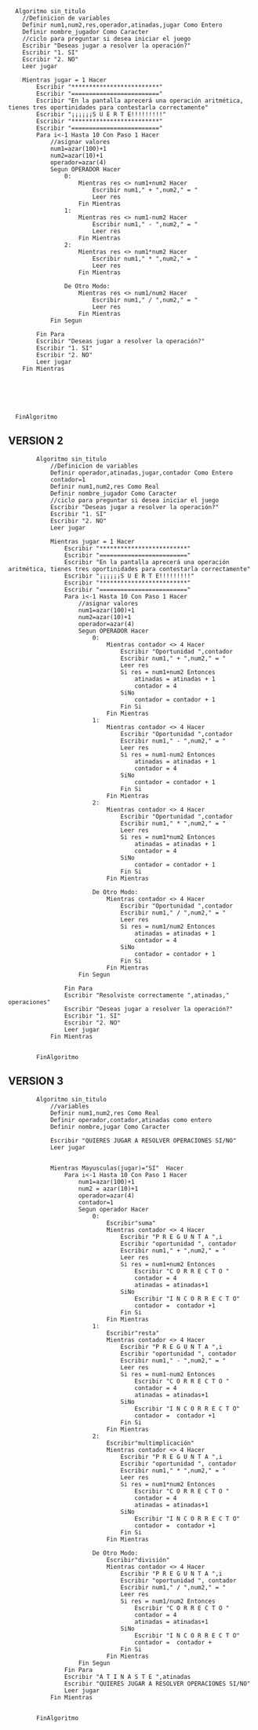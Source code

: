       Algoritmo sin_titulo
      	//Definicion de variables
      	Definir num1,num2,res,operador,atinadas,jugar Como Entero
      	Definir nombre_jugador Como Caracter
      	//ciclo para preguntar si desea iniciar el juego
      	Escribir "Deseas jugar a resolver la operación?"
      	Escribir "1. SI"
      	Escribir "2. NO"
      	Leer jugar
      	
      	Mientras jugar = 1 Hacer
      		Escribir "*************************"
      		Escribir "========================="
      		Escribir "En la pantalla aprecerá una operación aritmética, tienes tres oportinidades para contestarla correctamente"
      		Escribir "¡¡¡¡¡¡S U E R T E!!!!!!!!!"
      		Escribir "*************************"
      		Escribir "========================="
      		Para i<-1 Hasta 10 Con Paso 1 Hacer
      			//asignar valores
      			num1=azar(100)+1
      			num2=azar(10)+1
      			operador=azar(4)
      			Segun OPERADOR Hacer
      				0:
      					Mientras res <> num1+num2 Hacer
      						Escribir num1," + ",num2," = "
      						Leer res
      					Fin Mientras
      				1:
      					Mientras res <> num1-num2 Hacer
      						Escribir num1," - ",num2," = "
      						Leer res
      					Fin Mientras
      				2:
      					Mientras res <> num1*num2 Hacer
      						Escribir num1," * ",num2," = "
      						Leer res
      					Fin Mientras
      	
      				De Otro Modo:
      					Mientras res <> num1/num2 Hacer
      						Escribir num1," / ",num2," = "
      						Leer res
      					Fin Mientras
      			Fin Segun
      			
      		Fin Para
      		Escribir "Deseas jugar a resolver la operación?"
      		Escribir "1. SI"
      		Escribir "2. NO"
      		Leer jugar
      	Fin Mientras
      	
      	
      	
      	
      	
      	
      FinAlgoritmo


## VERSION 2

            Algoritmo sin_titulo
            	//Definicion de variables
            	Definir operador,atinadas,jugar,contador Como Entero
            	contador=1
            	Definir num1,num2,res Como Real
            	Definir nombre_jugador Como Caracter
            	//ciclo para preguntar si desea iniciar el juego
            	Escribir "Deseas jugar a resolver la operación?"
            	Escribir "1. SI"
            	Escribir "2. NO"
            	Leer jugar
            	
            	Mientras jugar = 1 Hacer
            		Escribir "*************************"
            		Escribir "========================="
            		Escribir "En la pantalla aprecerá una operación aritmética, tienes tres oportinidades para contestarla correctamente"
            		Escribir "¡¡¡¡¡¡S U E R T E!!!!!!!!!"
            		Escribir "*************************"
            		Escribir "========================="
            		Para i<-1 Hasta 10 Con Paso 1 Hacer
            			//asignar valores
            			num1=azar(100)+1
            			num2=azar(10)+1
            			operador=azar(4)
            			Segun OPERADOR Hacer
            				0:
            					Mientras contador <> 4 Hacer
            						Escribir "Oportunidad ",contador
            						Escribir num1," + ",num2," = "
            						Leer res
            						Si res = num1+num2 Entonces
            							atinadas = atinadas + 1
            							contador = 4
            						SiNo
            							contador = contador + 1
            						Fin Si
            					Fin Mientras
            				1:
            					Mientras contador <> 4 Hacer
            						Escribir "Oportunidad ",contador
            						Escribir num1," - ",num2," = "
            						Leer res
            						Si res = num1-num2 Entonces
            							atinadas = atinadas + 1
            							contador = 4
            						SiNo
            							contador = contador + 1
            						Fin Si
            					Fin Mientras
            				2:
            					Mientras contador <> 4 Hacer
            						Escribir "Oportunidad ",contador
            						Escribir num1," * ",num2," = "
            						Leer res
            						Si res = num1*num2 Entonces
            							atinadas = atinadas + 1
            							contador = 4
            						SiNo
            							contador = contador + 1
            						Fin Si
            					Fin Mientras
            	
            				De Otro Modo:
            					Mientras contador <> 4 Hacer
            						Escribir "Oportunidad ",contador
            						Escribir num1," / ",num2," = "
            						Leer res
            						Si res = num1/num2 Entonces
            							atinadas = atinadas + 1
            							contador = 4
            						SiNo
            							contador = contador + 1
            						Fin Si
            					Fin Mientras
            			Fin Segun
            			
            		Fin Para
            		Escribir "Resolviste correctamente ",atinadas," operaciones"
            		Escribir "Deseas jugar a resolver la operación?"
            		Escribir "1. SI"
            		Escribir "2. NO"
            		Leer jugar
            	Fin Mientras
            	
            
            FinAlgoritmo


## VERSION 3
            Algoritmo sin_titulo
            	//variables
            	Definir num1,num2,res Como Real
            	Definir operador,contador,atinadas como entero
            	Definir nombre,jugar Como Caracter
            	
            	Escribir "QUIERES JUGAR A RESOLVER OPERACIONES SI/NO"
            	Leer jugar
            	
            	
            	Mientras Mayusculas(jugar)="SI"  Hacer
            		Para i<-1 Hasta 10 Con Paso 1 Hacer
            			num1=azar(100)+1
            			num2 = azar(10)+1
            			operador=azar(4)
            			contador=1
            			Segun operador Hacer
            				0:
            					Escribir"suma"
            					Mientras contador <> 4 Hacer
            						Escribir "P R E G U N T A ",i
            						Escribir "oportunidad ", contador
            						Escribir num1," + ",num2," = "
            						Leer res
            						Si res = num1+num2 Entonces
            							Escribir "C O R R E C T O "
            							contador = 4
            							atinadas = atinadas+1
            						SiNo
            							Escribir "I N C O R R E C T O"
            							contador =  contador +1
            						Fin Si
            					Fin Mientras
            				1:
            					Escribir"resta"
            					Mientras contador <> 4 Hacer
            						Escribir "P R E G U N T A ",i
            						Escribir "oportunidad ", contador
            						Escribir num1," - ",num2," = "
            						Leer res
            						Si res = num1-num2 Entonces
            							Escribir "C O R R E C T O "
            							contador = 4
            							atinadas = atinadas+1
            						SiNo
            							Escribir "I N C O R R E C T O"
            							contador =  contador +1
            						Fin Si
            					Fin Mientras
            				2:
            					Escribir"multimplicación"
            					Mientras contador <> 4 Hacer
            						Escribir "P R E G U N T A ",i
            						Escribir "oportunidad ", contador
            						Escribir num1," * ",num2," = "
            						Leer res
            						Si res = num1*num2 Entonces
            							Escribir "C O R R E C T O "
            							contador = 4
            							atinadas = atinadas+1
            						SiNo
            							Escribir "I N C O R R E C T O"
            							contador =  contador +1
            						Fin Si
            					Fin Mientras
            			
            				De Otro Modo:
            					Escribir"división"
            					Mientras contador <> 4 Hacer
            						Escribir "P R E G U N T A ",i
            						Escribir "oportunidad ", contador
            						Escribir num1," / ",num2," = "
            						Leer res
            						Si res = num1/num2 Entonces
            							Escribir "C O R R E C T O "
            							contador = 4
            							atinadas = atinadas+1
            						SiNo
            							Escribir "I N C O R R E C T O"
            							contador =  contador +
            						Fin Si
            					Fin Mientras
            			Fin Segun
            		Fin Para
            		Escribir "A T I N A S T E ",atinadas
            		Escribir "QUIERES JUGAR A RESOLVER OPERACIONES SI/NO"
            		Leer jugar
            	Fin Mientras
            	
            	
            FinAlgoritmo
